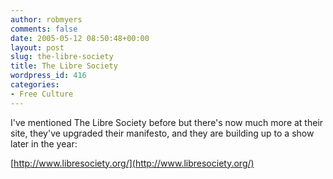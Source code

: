 ```yaml
---
author: robmyers
comments: false
date: 2005-05-12 08:50:48+00:00
layout: post
slug: the-libre-society
title: The Libre Society
wordpress_id: 416
categories:
- Free Culture
---
```


I've mentioned The Libre Society before but there's now much more at their site, they've upgraded their manifesto, and they are building up to a show later in the year:  
  
[http://www.libresociety.org/](http://www.libresociety.org/)

  


